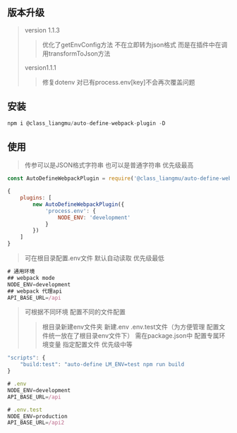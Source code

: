 ## 版本升级
> version 1.1.3
>> 优化了getEnvConfig方法 不在立即转为json格式 而是在插件中在调用transformToJson方法
>
> version1.1.1
>> 修复dotenv 对已有process.env[key]不会再次覆盖问题

## 安装
```javascript
npm i @class_liangmu/auto-define-webpack-plugin -D
```
## 使用
> 传参可以是JSON格式字符串 也可以是普通字符串 优先级最高
```javascript
const AutoDefineWebpackPlugin = require('@class_liangmu/auto-define-webpack-plugin')

{
    plugins: [
        new AutoDefineWebpackPlugin({
            'process.env': {
                NODE_ENV: 'development'
            }
        })
    ]
}
```
> 可在根目录配置.env文件 默认自动读取 优先级最低
```javascript
# 通用环境
## webpack mode
NODE_ENV=development
## webpack 代理api
API_BASE_URL=/api
```

>可根据不同环境 配置不同的文件配置
>> 根目录新建env文件夹 新建.env .env.test文件（为方便管理 配置文件统一放在了根目录env文件下）
>> 需在package.json中 配置专属环境变量 指定配置文件 优先级中等
```javascript
"scripts": {
    "build:test": "auto-define LM_ENV=test npm run build
}
```
```javascript
# .env
NODE_ENV=development
API_BASE_URL=/api
```
```javascript
# .env.test
NODE_ENV=production
API_BASE_URL=/api2
```

